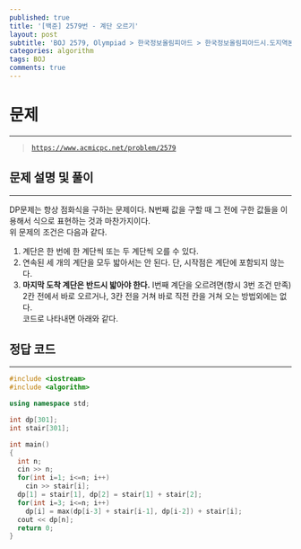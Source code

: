 ```yaml
---
published: true
title: '[백준] 2579번 - 계단 오르기'
layout: post
subtitle: 'BOJ 2579, Olympiad > 한국정보올림피아드 > 한국정보올림피아드시․도지역본선 > 지역본선 2006 > 초등부 4번'
categories: algorithm
tags: BOJ
comments: true
---
```

# **문제**
---
> [`https://www.acmicpc.net/problem/2579`](https://www.acmicpc.net/problem/2579)

## **문제 설명 및 풀이**
---
DP문제는 항상 점화식을 구하는 문제이다. N번째 값을 구할 때 그 전에 구한 값들을 이용해서 식으로 표현하는 것과 마찬가지이다.  
위 문제의 조건은 다음과 같다.
1. 계단은 한 번에 한 계단씩 또는 두 계단씩 오를 수 있다.
2. 연속된 세 개의 계단을 모두 밟아서는 안 된다. 단, 시작점은 계단에 포함되지 않는다.
3. **마지막 도착 계단은 반드시 밟아야 한다.**
I번째 계단을 오르려면(항시 3번 조건 만족) 2칸 전에서 바로 오르거나, 3칸 전을 거쳐 바로 직전 칸을 거쳐 오는 방법외에는 없다.  
코드로 나타내면 아래와 같다.

## **정답 코드**
---

```c++
#include <iostream>
#include <algorithm>

using namespace std;

int dp[301];
int stair[301];

int main()
{
  int n;
  cin >> n;
  for(int i=1; i<=n; i++)
    cin >> stair[i];
  dp[1] = stair[1], dp[2] = stair[1] + stair[2];
  for(int i=3; i<=n; i++)
    dp[i] = max(dp[i-3] + stair[i-1], dp[i-2]) + stair[i];
  cout << dp[n];
  return 0;
}
```
